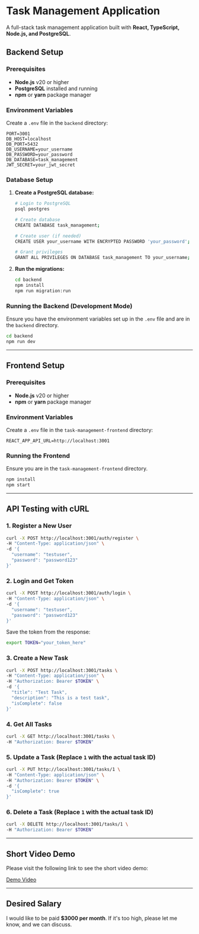 # Task Management Application

A full-stack task management application built with **React, TypeScript, Node.js, and PostgreSQL**.

## Backend Setup

### Prerequisites
- **Node.js** v20 or higher
- **PostgreSQL** installed and running
- **npm** or **yarn** package manager

### Environment Variables
Create a `.env` file in the `backend` directory:

```
PORT=3001
DB_HOST=localhost
DB_PORT=5432
DB_USERNAME=your_username
DB_PASSWORD=your_password
DB_DATABASE=task_management
JWT_SECRET=your_jwt_secret
```

### Database Setup

1. **Create a PostgreSQL database:**
   ```bash
   # Login to PostgreSQL
   psql postgres
   
   # Create database
   CREATE DATABASE task_management;
   
   # Create user (if needed)
   CREATE USER your_username WITH ENCRYPTED PASSWORD 'your_password';
   
   # Grant privileges
   GRANT ALL PRIVILEGES ON DATABASE task_management TO your_username;
   ```

2. **Run the migrations:**
   ```bash
   cd backend
   npm install
   npm run migration:run
   ```

### Running the Backend (Development Mode)
Ensure you have the environment variables set up in the `.env` file and are in the `backend` directory.

```bash
cd backend
npm run dev
```

---

## Frontend Setup

### Prerequisites
- **Node.js** v20 or higher
- **npm** or **yarn** package manager

### Environment Variables
Create a `.env` file in the `task-management-frontend` directory:

```
REACT_APP_API_URL=http://localhost:3001
```

### Running the Frontend
Ensure you are in the `task-management-frontend` directory.

```bash
npm install
npm start
```

---

## API Testing with cURL

### 1. Register a New User
```bash
curl -X POST http://localhost:3001/auth/register \
-H "Content-Type: application/json" \
-d '{
  "username": "testuser",
  "password": "password123"
}'
```

### 2. Login and Get Token
```bash
curl -X POST http://localhost:3001/auth/login \
-H "Content-Type: application/json" \
-d '{
  "username": "testuser",
  "password": "password123"
}'
```
Save the token from the response:
```bash
export TOKEN="your_token_here"
```

### 3. Create a New Task
```bash
curl -X POST http://localhost:3001/tasks \
-H "Content-Type: application/json" \
-H "Authorization: Bearer $TOKEN" \
-d '{
  "title": "Test Task",
  "description": "This is a test task",
  "isComplete": false
}'
```

### 4. Get All Tasks
```bash
curl -X GET http://localhost:3001/tasks \
-H "Authorization: Bearer $TOKEN"
```

### 5. Update a Task (Replace `1` with the actual task ID)
```bash
curl -X PUT http://localhost:3001/tasks/1 \
-H "Content-Type: application/json" \
-H "Authorization: Bearer $TOKEN" \
-d '{
  "isComplete": true
}'
```

### 6. Delete a Task (Replace `1` with the actual task ID)
```bash
curl -X DELETE http://localhost:3001/tasks/1 \
-H "Authorization: Bearer $TOKEN"
```

---

## Short Video Demo
Please visit the following link to see the short video demo:

[Demo Video](https://drive.google.com/file/d/19hYpexkviewqF74SEF9DhaIGcxemBvr8/view?usp=sharing)

---

## Desired Salary
I would like to be paid **$3000 per month**. If it's too high, please let me know, and we can discuss.

